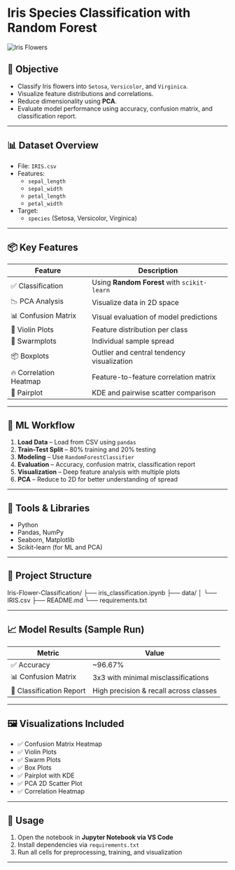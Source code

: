 
# Iris Species Classification with Random Forest

![Iris Flowers](https://upload.wikimedia.org/wikipedia/commons/5/56/Kosaciec_szczecinkowaty_Iris_setosa.jpg)

## 🎯 Objective

- Classify Iris flowers into `Setosa`, `Versicolor`, and `Virginica`.
- Visualize feature distributions and correlations.
- Reduce dimensionality using **PCA**.
- Evaluate model performance using accuracy, confusion matrix, and classification report.

---

## 📊 Dataset Overview

- File: `IRIS.csv`
- Features:
  - `sepal_length`
  - `sepal_width`
  - `petal_length`
  - `petal_width`
- Target:
  - `species` (Setosa, Versicolor, Virginica)

---

## 📦 Key Features

| Feature | Description |
|--------|-------------|
| ✅ Classification | Using **Random Forest** with `scikit-learn` |
| 📉 PCA Analysis | Visualize data in 2D space |
| 📊 Confusion Matrix | Visual evaluation of model predictions |
| 🎻 Violin Plots | Feature distribution per class |
| 🐝 Swarmplots | Individual sample spread |
| 📦 Boxplots | Outlier and central tendency visualization |
| 🔥 Correlation Heatmap | Feature-to-feature correlation matrix |
| 🌈 Pairplot | KDE and pairwise scatter comparison |

---

## 🧠 ML Workflow

1. **Load Data** – Load from CSV using `pandas`
2. **Train-Test Split** – 80% training and 20% testing
3. **Modeling** – Use `RandomForestClassifier`
4. **Evaluation** – Accuracy, confusion matrix, classification report
5. **Visualization** – Deep feature analysis with multiple plots
6. **PCA** – Reduce to 2D for better understanding of spread

---

## 🔧 Tools & Libraries

- Python
- Pandas, NumPy
- Seaborn, Matplotlib
- Scikit-learn (for ML and PCA)

---

## 📂 Project Structure

Iris-Flower-Classification/ ├── iris_classification.ipynb ├── data/ │ └── IRIS.csv ├── README.md └── requirements.txt


---

## 📈 Model Results (Sample Run)

| Metric | Value |
|--------|-------|
| ✅ Accuracy | ~96.67% |
| 📊 Confusion Matrix | 3x3 with minimal misclassifications |
| 🧾 Classification Report | High precision & recall across classes |

---

## 🖼️ Visualizations Included

- ✅ Confusion Matrix Heatmap
- ✅ Violin Plots
- ✅ Swarm Plots
- ✅ Box Plots
- ✅ Pairplot with KDE
- ✅ PCA 2D Scatter Plot
- ✅ Correlation Heatmap

---

## 📌 Usage

1. Open the notebook in **Jupyter Notebook via VS Code**
2. Install dependencies via `requirements.txt`
3. Run all cells for preprocessing, training, and visualization

---


